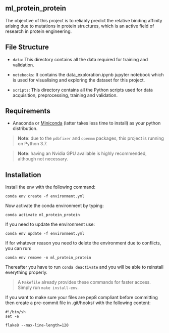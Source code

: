 ## ml_protein_protein

The objective of this project is to reliably predict the relative binding affinity arising due to mutations in protein structures, which is an active field of research in protein engineering. 

## File Structure

* `data`: This directory contains all the data required for training and validation.

* `notebooks`: It contains the data_exploration.ipynb jupyter notebook which is used for visualising and exploring the dataset for this project. 

* `scripts`: This directory contains all the Python scripts used for data acquisition, preprocessing, training and validation.


## Requirements

* Anaconda or [Miniconda](https://docs.conda.io/en/latest/miniconda.html) (latter takes less time to install) as your python distribution.

> **Note**: due to the `pdbfixer` and `openmm` packages, this project is running on Python 3.7.

> **Note**: having an Nvidia GPU available is highly recommended, although not necessary.

## Installation

Install the env with the following command:
```
conda env create -f environment.yml
```

Now activate the conda environment by typing:
```
conda activate ml_protein_protein
```

If you need to update the environment use:
```
conda env update -f environment.yml
```

If for whatever reason you need to delete the environment due to conflicts, you can run:
```
conda env remove -n ml_protein_protein
```

Thereafter you have to run `conda deactivate` and you will be able to reinstall everything properly. 

> A `Makefile` already provides these commands for faster access. Simply run `make install-env`.

If you want to make sure your files are pep8 compliant before committing then create a pre-commit file in .git/hooks/
with the following content:
```
#!/bin/sh
set -e

flake8 --max-line-length=120
```

